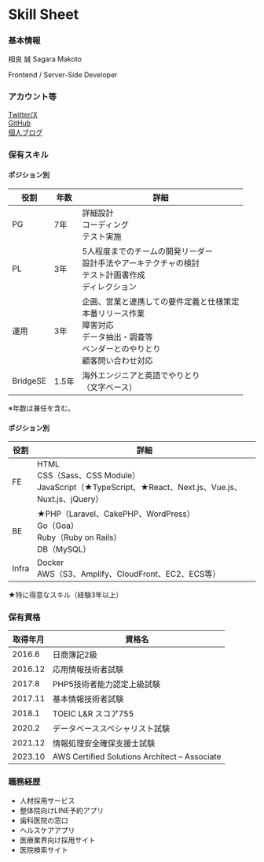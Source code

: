 # Skill Sheet
### 基本情報
相良 誠
Sagara Makoto

Frontend / Server-Side Developer

### アカウント等
[Twitter/X](https://twitter.com/sagaramaro)  
[GitHub](https://github.com/mariebell)  
[個人ブログ](https://sagara.ink)  

### 保有スキル

#### ポジション別
|  役割  |  年数  |  詳細  |
| ---- | ---- | ---- |
|  PG  |  7年  | 詳細設計<br />コーディング<br />テスト実施 |
|  PL  |  3年  | 5人程度までのチームの開発リーダー<br />設計手法やアーキテクチャの検討<br />テスト計画書作成<br />ディレクション |
|  運用  |  3年  |  企画、営業と連携しての要件定義と仕様策定<br />本番リリース作業<br />障害対応<br />データ抽出・調査等<br />ベンダーとのやりとり<br />顧客問い合わせ対応 |
|  BridgeSE  |  1.5年  |  海外エンジニアと英語でやりとり<br />（文字ベース）  |

※年数は兼任を含む。

#### ポジション別
|  役割  |  詳細  |
| ---- | ---- |
|  FE  |  HTML<br />CSS（Sass、CSS Module）<br />JavaScript（★TypeScript、★React、Next.js、Vue.js、Nuxt.js、jQuery）|
|  BE  |  ★PHP（Laravel、CakePHP、WordPress）<br />Go（Goa）<br />Ruby（Ruby on Rails）<br />DB（MySQL） |
|  Infra  |  Docker<br />AWS（S3、Amplify、CloudFront、EC2、ECS等） |

★特に得意なスキル（経験3年以上）

### 保有資格
|  取得年月  |  資格名  |
| ---- | ---- |
|  2016.6  |  日商簿記2級  |
|  2016.12  |  応用情報技術者試験  |
|  2017.8  |  PHP5技術者能力認定上級試験  |
|  2017.11  |  基本情報技術者試験  |
|  2018.1  |  TOEIC L&R スコア755  |
|  2020.2  |  データベーススペシャリスト試験  |
|  2021.12  |  情報処理安全確保支援士試験  |
|  2023.10  |  AWS Certified Solutions Architect – Associate  |

### 職務経歴
* 人材採用サービス
* 整体院向けLINE予約アプリ
* 歯科医院の窓口
* ヘルスケアアプリ
* 医療業界向け採用サイト
* 医院検索サイト
